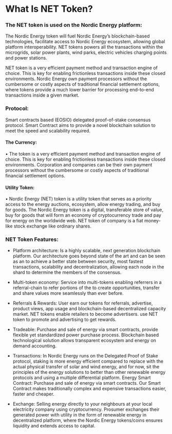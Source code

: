 
# What Is NET Token?


### The NET token is used on the Nordic Energy platform: 

The Nordic Energy token will fuel Nordic Energy’s blockchain-based technologies, facilitate access to Nordic Energy ecosystem, allowing global platform interoperability. NET tokens powers all the transactions within the microgrids, solar power plants, wind parks, electric vehicles charging points and power stations. 

NET token is a very efficient payment method and transaction engine of choice. This is key for enabling frictionless transactions inside these closed environments. Nordic Energy own payment processors without the cumbersome or costly aspects of traditional financial settlement options, where tokens provide a much lower barrier for processing end-to-end transactions inside a given market.




### Protocol:

Smart contracts based (EOSIO) delegated proof-of-stake consensus protocol. Smart Contract aims to provide a novel blockchain solution to meet the speed and scalability required.



#### The Currency:

•	The token is a very efficient payment method and transaction engine of choice. This is key for enabling frictionless transactions inside these closed environments. Corporation and companies can be their own payment processors without the cumbersome or costly aspects of traditional financial settlement options. 


#### Utility Token:

•	Nordic Energy (NET) token is a utility token that serves as a priority access to the energy auctions, ecosystem, allow energy trading, and buy for goods. The Nordic Energy token is a digital, transferable store of value, buy for goods that will form an economy of cryptocurrency trade and pay for energy on the worldwide web. NET token of company is a fiat money-like stock exchange like ordinary shares. 






### NET Token Features:


- Platform architecture: Is a highly scalable, next generation blockchain platform. Our architecture goes beyond state of the art and can be seen as an to achieve a better state between security, most fastest transactions, scalability and decentralization, allowing each node in the shard to determine the members of the consensus. 

- Multi-token economy:  Service into multi-tokens enabling referrers in a referral-chain to refer portions of the to create opportunities, transfer and share values more seamlessly than ever before.

- Referrals & Rewards: User earn our tokens for referrals, advertise, product views, app usage and blockchain-based decentralized capacity market. NET tokens enable retailers to become advertisers. use NET token to promote and advertising to get rewards.

- Tradeable: Purchase and sale of energy via smart contracts, provide flexible yet standardized power purchase process. Blockchain based technological solution allows transparent ecosystem and energy on demand accounting. 

- Transactions: In Nordic Energy runs on the Delegated Proof of Stake protocol, staking is more energy efficient compared to replace with the actual physical transfer of solar and wind energy, and for now, sit the principles of the energy solutions to better than other renewable energy protocols and using a multiple differential platform. 
Energy Smart Contract: Purchase and sale of energy via smart contracts. Our Smart Contract makes traditionally complex and expensive transactions easier, faster and cheaper.

- Exchange: Selling energy directly to your neighbours at your local electricity company using cryptocurrency. Prosumer exchanges their generated power with utility in the form of renewable energy in decentralized platform, where the Nordic Energy tokens/coins ensures liquidity and extends access to capital. 

